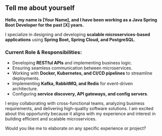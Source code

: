 ## Tell me about yourself

**Hello, my name is [Your Name], and I have been working as a Java Spring Boot Developer for the past [X] years.**

I specialize in designing and developing **scalable microservices-based applications** using **Spring Boot, Spring Cloud, and PostgreSQL**.

### Current Role & Responsibilities:
- Developing **RESTful APIs** and implementing business logic.
- Ensuring seamless communication between microservices.
- Working with **Docker, Kubernetes, and CI/CD pipelines** to streamline deployments.
- Implementing **Kafka, RabbitMQ, and Redis** for event-driven architecture.
- Configuring **service discovery, API gateways, and config servers**.

I enjoy collaborating with cross-functional teams, analyzing business requirements, and delivering high-quality software solutions. I am excited about this opportunity because it aligns with my experience and interest in building efficient and scalable microservices. 

Would you like me to elaborate on any specific experience or project?
